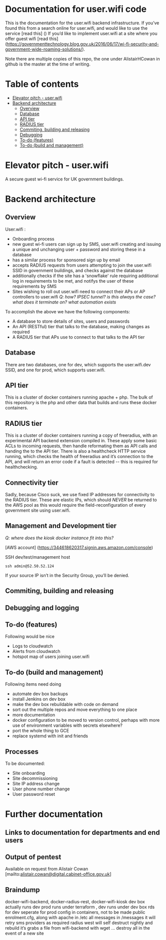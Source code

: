 # Documentation for user.wifi code

This is the documentation for the user.wifi backend infrastructure.  If you’ve found this from a search online for user.wifi, and would like to use the service [read this] () If you’d like to implement user.wifi at a site where you offer guest wifi [read this] (https://governmenttechnology.blog.gov.uk/2016/06/17/wi-fi-security-and-government-wide-roaming-solutions/).

Note there are multiple copies of this repo, the one under AlistairHCowan in github is the master at the time of writing.

# Table of contents

<!-- MarkdownTOC -->

- [Elevator pitch - user.wifi](#elevator-pitch---userwifi)
- [Backend architecture](#backend-architecture)
	- [Overview](#overview)
	- [Database](#database)
	- [API tier](#api-tier)
	- [RADIUS tier](#radius-tier)
	- [Commiting, building and releasing](#commiting-building-and-releasing)
	- [Debugging](#debugging)
	- [To-do \(features\)](#to-do-features)
	- [To-do \(build and management\)](#to-do-build-and-management)

<!-- /MarkdownTOC -->

<a name="elevator-pitch---userwifi"></a>
# Elevator pitch - user.wifi 

A secure guest wi-fi service for UK government buildings.

<a name="backend-architecture"></a>
# Backend architecture

<a name="overview"></a>
## Overview

User.wifi :
- Onboarding process
 - new guest wi-fi users can sign up by SMS, user.wifi creating and issuing a unique and unchanging user + password and storing these in a database
 - has a similar process for sponsored sign up by email
- accepts RADIUS requests from users attempting to join the user.wifi SSID in government buildings, and checks against the database
- additionally checks if the site has a 'snowflake' rule requiring additional log in requirements to be met, and notifys the user of these requirements by SMS
- Sites wishing to roll out user.wifi need to connect their APs or AP controllers to user.wifi  _Q: how? IPSEC tunnel? is this always the case? what does it terminate on? what automation exists_
 
To accomplish the above we have the following components:
- A database to store details of sites, users and passwords
- An API (RESTful) tier that talks to the database, making changes as required
- A RADIUS tier that APs use to connect to that talks to the API tier

<a name="database"></a>
## Database

There are two databases, one for dev, which supports the user.wifi.dev SSID, and one for prod, which supports user.wifi.

<a name="api-tier"></a>
## API tier

This is a cluster of docker containers running apache + php.  The bulk of this repository is the php and other data that builds and runs these docker containers.

<a name="radius-tier"></a>
## RADIUS tier

This is a cluster of docker containers running a copy of freeradius, with an experimental API backend extension compiled in.  These apply some basic ACLs to incoming requests, then handle reformating them as API calls and handing the to the API tier.  There is also a healthcheck HTTP service running, which checks the health of freeradius and it’s connection to the API, and will return an error code if a fault is detected -- this is required for healthchecking.

<a name="connectivity-tier"></a>
## Connectivity tier

Sadly, because Cisco suck, we use fixed IP addresses for connectivity to the RADIUS tier.  These are elastic IPs, which should *NEVER* be returned to the AWS pool as this would require the field-reconfiguration of every government site using user.wifi. 

<a name="Management-and-Development-tier"></a>
## Management and Development tier


_Q: where does the kiosk docker instance fit into this?_

[AWS account] (https://344618620317.signin.aws.amazon.com/console)

SSH dev/test/management host 

```
ssh admin@52.50.52.124
```

If your source IP isn’t in the Security Group, you’ll be denied.

<a name="commiting-building-and-releasing"></a>
## Commiting, building and releasing

<a name="debugging"></a>
## Debugging and logging

<a name="to-do-features"></a>
## To-do (features)

Following would be nice
- Logs to cloudwatch
- Alerts from cloudwatch
- hotspot map of users joining user.wifi

<a name="to-do-build-and-management"></a>
## To-do (build and management)

Following items need doing

- automate dev box backups
- install Jenkins on dev box
- make the dev box rebuildable with code on demand
- sort out the multiple repos and move everything to one place
- more documentation
- docker configuration to be moved to version control, perhaps with more use of environment variables with secrets elsewhere?
- port the whole thing to GCE
- replace systemd with init and friends

## Processes

To be documented:
- Site onboarding
- Site decommissioning
- Site IP address change
- User phone number change
- User password reset

# Further documentation

## Links to documentation for departments and end users

## Output of pentest

Available on request from Alistair Cowan [mailto:alistair.cowan@digital.cabinet-office.gov.uk]

## Braindump

docker-wifi-backend, docker-radius-rest, docker-wifi-kiosk
dev box actually runs dev
prod runs under terraform , dev runs under dev box
rds for dev seperate for prod
config in containers, not to be made public
enrolment.cfg, along with apache in /etc
all messages in /messages
it will retry sms providers as required
radius west will self destruct nightly and rebuild it’s grabs a file from wifi-backend with wget  ...  destroy all in the event of a new site
